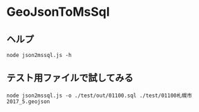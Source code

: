﻿# GeoJsonToMsSql
## ヘルプ
```
node json2mssql.js -h
```
## テスト用ファイルで試してみる
```
node json2mssql.js -o ./test/out/01100.sql ./test/01100札幌市2017_5.geojson
```

